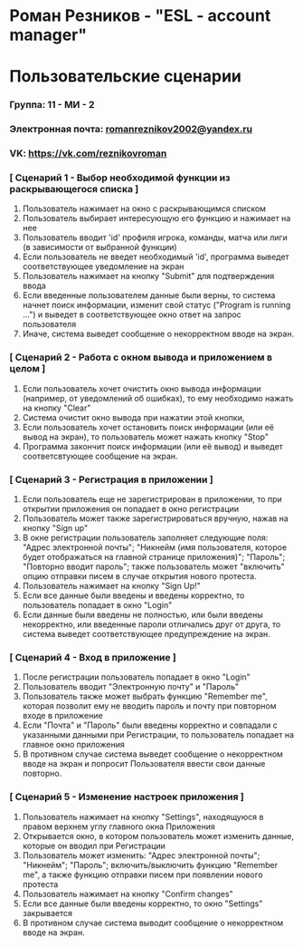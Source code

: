 # Роман Резников - "ESL - account manager"
# Пользовательские сценарии

### Группа: 11 - МИ - 2
### Электронная почта: romanreznikov2002@yandex.ru
### VK: https://vk.com/reznikovroman

### [ Сценарий 1 - Выбор необходимой функции из раскрывающегося списка ]

1. Пользователь нажимает на окно с раскрывающимся списком
2. Пользователь выбирает интересующую его функцию и нажимает на нее
3. Пользователь вводит 'id' профиля игрока, команды, матча или лиги (в зависимости от выбранной функции)
4. Если пользователь не введет необходимый 'id', программа выведет соответствующее уведомление на экран
5. Пользователь нажимает на кнопку "Submit" для подтверждения ввода
6. Если введенные пользователем данные были верны, то система начнет поиск информации, изменит свой статус ("Program is running ...") и выведет в соответствующее окно ответ на запрос пользователя
7. Иначе, система выведет сообщение о некорректном вводе на экран.

### [ Сценарий 2 - Работа с окном вывода и приложением в целом ]

1. Если пользователь хочет очистить окно вывода информации (например, от уведомлений об ошибках), то ему необходимо нажать на кнопку "Clear"
2. Система очистит окно вывода при нажатии этой кнопки,
3. Если пользователь хочет остановить поиск информации (или её вывод на экран), то пользователь может нажать кнопку "Stop"
4. Программа закончит поиск информации (или её вывод) и выведет соответсвтующее сообщение на экран.

### [ Сценарий 3 - Регистрация в приложении ]

1. Если пользователь еще не зарегистрирован в приложении, то при открытии приложения он попадает в окно регистрации
2. Пользователь может также зарегистрироваться вручную, нажав на кнопку "Sign up"
3. В окне регистрации пользователь заполняет следующие поля: "Адрес электронной почты"; "Никнейм (имя пользователя, которое будет отображаться на главной странице приложения)"; "Пароль"; "Повторно вводит пароль"; также пользователь может "включить" опцию отправки писем в случае открытия нового протеста.
4. Пользователь нажимает на кнопку "Sign Up!"
5. Если все данные были введены и введены корректно, то пользователь попадает в окно "Login"
6. Если данные были введены не полностью, или были введены некорректно, или введенные пароли отличались друг от друга, то система выведет соответствующее предупреждение на экран.

### [ Сценарий 4 - Вход в приложение ]

1. После регистрации пользователь попадает в окно "Login"
2. Пользователь вводит "Электронную почту" и "Пароль" 
3. Пользователь также может выбрать функцию "Remember me", которая позволит ему не вводить пароль и почту при повторном входе в приложение
4. Если "Почта" и "Пароль" были введены корректно и совпадали с указанными данными при Регистрации, то пользователь попадает на главное окно приложения
5. В противном случае система выведет сообщение о некорректном вводе на экран и попросит Пользователя ввести свои данные повторно.

### [ Сценарий 5 - Изменение настроек приложения ]

1. Пользователь нажимает на кнопку "Settings", находящуюся в правом верхнем углу главного окна Приложения
2. Открывается окно, в котором пользователь может изменить данные, которые он вводил при Регистрации
3. Пользователь может изменить: "Адрес электронной почты"; "Никнейм"; "Пароль"; включить/выключить функцию "Remember me", а также функцию отправки писем при появлении нового протеста
4. Пользователь нажимает на кнопку "Confirm changes"
5. Если все данные были введены корректно, то окно "Settings" закрывается
6. В противном случае система выводит сообщение о некорректном вводе на экран.
